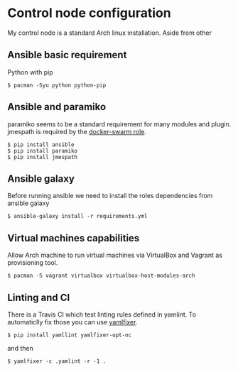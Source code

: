 # Control node configuration

My control node is a standard Arch linux installation.
Aside from other

## Ansible basic requirement

Python with pip

```
$ pacman -Syu python python-pip
```

## Ansible and paramiko

paramiko seems to be a standard requirement for many modules and plugin.
jmespath is required by the [docker-swarm role](https://galaxy.ansible.com/atosatto/docker-swarm).

```
$ pip install ansible
$ pip install paramiko
$ pip install jmespath
```

## Ansible galaxy

Before running ansible we need to install
the roles dependencies from ansible galaxy

```
$ ansible-galaxy install -r requirements.yml
```

## Virtual machines capabilities

Allow Arch machine to run virtual machines via VirtualBox and Vagrant as provisioning tool.

```
$ pacman -S vagrant virtualbox virtualbox-host-modules-arch
```

## Linting and CI

There is a Travis CI which test linting rules defined in yamlint.
To automaticlly fix those you can use [yamlfixer](https://github.com/opt-nc/yamlfixer).

```
$ pip install yamllint yamlfixer-opt-nc
```

and then

```
$ yamlfixer -c .yamlint -r -1 .
```
